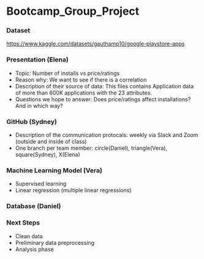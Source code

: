 # Bootcamp_Group_Project


### Dataset
https://www.kaggle.com/datasets/gauthamp10/google-playstore-apps

### Presentation (Elena)
- Topic:  Number of installs vs price/ratings
- Reason why: We want to see if there is a correlation 
- Description of their source of data: This files contains Application data of more than 600K applications with the 23 attributes.
- Questions we hope to answer: Does price/ratings affect installations? And in which way?

### GitHub (Sydney)
- Description of the communication protocals: weekly via Slack and Zoom (outside and inside of class)
- One branch per team member: circle(Daniel), triangle(Vera), square(Sydney), X(Elena)

### Machine Learning Model (Vera)
- Supervised learning
- Linear regression (multiple linear regressions)

### Database (Daniel)

### Next Steps
- Clean data
- Preliminary data preprocessing
- Analysis phase
